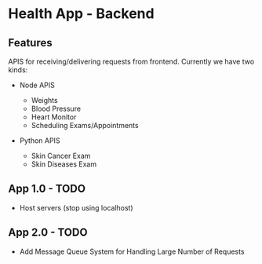 # Health App - Backend 

## Features
APIS for receiving/delivering requests from frontend. Currently we have two kinds:

* Node APIS
  - Weights
  - Blood Pressure
  - Heart Monitor
  - Scheduling Exams/Appointments

* Python APIS
  - Skin Cancer Exam
  - Skin Diseases Exam


## App 1.0 - TODO
* Host servers (stop using localhost)  


## App 2.0 - TODO
* Add Message Queue System for Handling Large Number of Requests